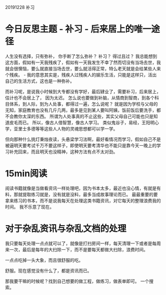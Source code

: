 
20191228 补习

# 今日反思主题 - 补习 - 后来居上的唯一途径

人生没有选择，只有弥补， 你手断了怎么弥补？ 补习？  得过且过？   我总能想到这方面，假如有一天我残疾了，假如有一天我发生不幸了然而切没有当场去世，我就会很懊恼，要么就直接当场去世，要么就活得正常，特么老天就是会给某些人来个残疾。  -  我的意思其实是，残疾人过残疾人的娱乐生活，只能是这样只，活出自己的生活方式，这也是一种弥补。

而补习呢，是说我小时候到大专都没有学好，最后肄业了，需要补习，后来居上，  估计也不会居上了，  因为太迟。  怎么说也要做到补脑，从情商到智商，到各个科目体系，到人际，到为人处事，都得过一遍，怎么说呢？  就是因为学校与父母的无知，家庭教育也没有几斤几两，最多是见到某人要叫阿姨，饭前饭后要洗手，都不会教你太深的东西。   所谓为人处事真的不止这些，其实父母自己可能也只是知道皮毛而已。   所以，像古人借智慧，像古人学习。 类似鬼谷子，易经，王阳明心学，亚里士多德等等这些人人物的灵魂思想都可以学一学。 

但向那种什么挑灯秉烛夜读，头悬梁学习法啊，最好看情况而学习，假如自己不是被逼明天要考试千万不要这样子，即使明天要考清华也不能只是靠今天一晚上的学习补充回来，而且明天也没精神，这种方法有点不太对劲。 


# 15min阅读

阅读书籍就像是当做看资讯一样处理吧，因为书本太多，最近也没心情，有就是有料，那就提取练习就是，没有就是没料，最多当成故事理论而已。 最最重要的要拿来练习的书本，而不是说我每天在处理这类书籍资讯，对它每天的整理浪费我的时间。 我不乐意了现在。


# 对于杂乱资讯与杂乱文档的处理 

我只要每天处理一点点就可以了，就像是打扫房间一样，每天清理一下或者是每周来一次，最后是每年的大扫除一下，而不是要每天都做大扫除，浪费时间。 

一点点吃掉一头大象，而且很舒服的吃。 

舒服。现在感觉没有什么了，都是资讯而已。 


那我要干嘛的时候呢？找到自己想要的做工程，做练习，做表单即可。    一个搜索。



